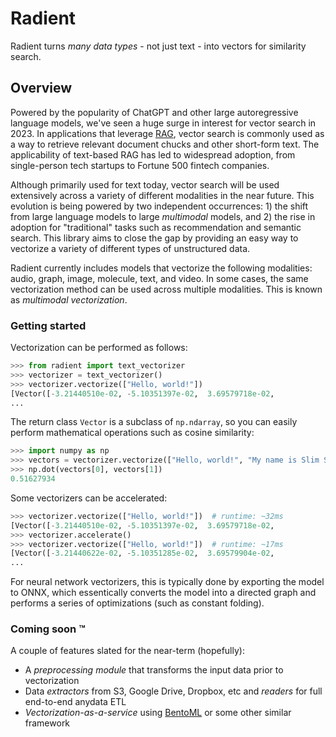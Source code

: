 # Radient

Radient turns _many data types_ - not just text - into vectors for similarity search.

## Overview 

Powered by the popularity of ChatGPT and other large autoregressive language models, we've seen a huge surge in interest for vector search in 2023. In applications that leverage [RAG](https://zilliz.com/use-cases/llm-retrieval-augmented-generation), vector search is commonly used as a way to retrieve relevant document chucks and other short-form text. The applicability of text-based RAG has led to widespread adoption, from single-person tech startups to Fortune 500 fintech companies.

Although primarily used for text today, vector search will be used extensively across a variety of different modalities in the near future. This evolution is being powered by two independent occurrences: 1) the shift from large language models to large _multimodal_ models, and 2) the rise in adoption for "traditional" tasks such as recommendation and semantic search. This library aims to close the gap by providing an easy way to vectorize a variety of different types of unstructured data.

Radient currently includes models that vectorize the following modalities: audio, graph, image, molecule, text, and video. In some cases, the same vectorization method can be used across multiple modalities. This is known as _multimodal vectorization_.

### Getting started

Vectorization can be performed as follows:

```python
>>> from radient import text_vectorizer
>>> vectorizer = text_vectorizer()
>>> vectorizer.vectorize(["Hello, world!"])
[Vector([-3.21440510e-02, -5.10351397e-02,  3.69579718e-02,
...
```

The return class `Vector` is a subclass of `np.ndarray`, so you can easily perform mathematical operations such as cosine similarity:

```python
>>> import numpy as np
>>> vectors = vectorizer.vectorize(["Hello, world!", "My name is Slim Shady."])
>>> np.dot(vectors[0], vectors[1])
0.51627934
```

Some vectorizers can be accelerated:

```python
>>> vectorizer.vectorize(["Hello, world!"])  # runtime: ~32ms
[Vector([-3.21440510e-02, -5.10351397e-02,  3.69579718e-02,
>>> vectorizer.accelerate()
>>> vectorizer.vectorize(["Hello, world!"])  # runtime: ~17ms
[Vector([-3.21440622e-02, -5.10351285e-02,  3.69579904e-02,
...
```

For neural network vectorizers, this is typically done by exporting the model to ONNX, which essentically converts the model into a directed graph and performs a series of optimizations (such as constant folding).


### Coming soon &trade;

A couple of features slated for the near-term (hopefully):
- A _preprocessing module_ that transforms the input data prior to vectorization
- Data _extractors_ from S3, Google Drive, Dropbox, etc and _readers_ for full end-to-end anydata ETL
- _Vectorization-as-a-service_ using [BentoML](https://github.com/bentoml/BentoML) or some other similar framework
